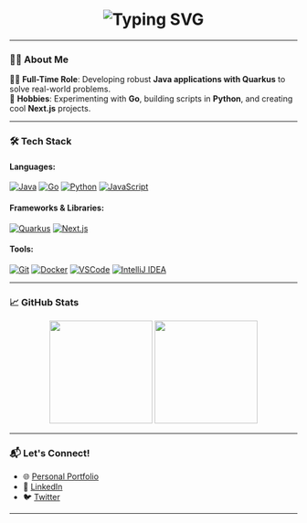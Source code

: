 <div align="center">
  <h1>
    <img src="https://readme-typing-svg.herokuapp.com?font=Fira+Code&size=28&duration=4000&pause=1000&color=FFFFFF&width=435&lines=Hi+I'm+James+Spencer" alt="Typing SVG">
  </h1>
</div>

---

### 🙋‍♂️ About Me

👨‍💻 **Full-Time Role**: Developing robust **Java applications with Quarkus** to solve real-world problems.  
🌟 **Hobbies**: Experimenting with **Go**, building scripts in **Python**, and creating cool **Next.js** projects.

---

### 🛠️ Tech Stack

#### Languages:
[![Java](https://img.shields.io/badge/Java-%23ED8B00.svg?style=for-the-badge&logo=openjdk&logoColor=white)](https://www.oracle.com/java/)
[![Go](https://img.shields.io/badge/Go-%2300ADD8.svg?style=for-the-badge&logo=go&logoColor=white)](https://go.dev/)
[![Python](https://img.shields.io/badge/Python-%233776AB.svg?style=for-the-badge&logo=python&logoColor=white)](https://www.python.org/)
[![JavaScript](https://img.shields.io/badge/JavaScript-%23F7DF1E.svg?style=for-the-badge&logo=javascript&logoColor=black)](https://developer.mozilla.org/en-US/docs/Web/JavaScript)

#### Frameworks & Libraries:
[![Quarkus](https://img.shields.io/badge/Quarkus-%2359C9E6.svg?style=for-the-badge&logo=quarkus&logoColor=white)](https://quarkus.io/)
[![Next.js](https://img.shields.io/badge/Next.js-%23000000.svg?style=for-the-badge&logo=next.js&logoColor=white)](https://nextjs.org/)

#### Tools:
[![Git](https://img.shields.io/badge/Git-%23F05032.svg?style=for-the-badge&logo=git&logoColor=white)](https://git-scm.com/)
[![Docker](https://img.shields.io/badge/Docker-%232496ED.svg?style=for-the-badge&logo=docker&logoColor=white)](https://www.docker.com/)
[![VSCode](https://img.shields.io/badge/VSCode-%23007ACC.svg?style=for-the-badge&logo=visual-studio-code&logoColor=white)](https://code.visualstudio.com/)
[![IntelliJ IDEA](https://img.shields.io/badge/IntelliJ-%23000000.svg?style=for-the-badge&logo=intellij-idea&logoColor=white)](https://www.jetbrains.com/idea/)

---

### 📈 GitHub Stats

<div align="center">
  <img height="180em" src="https://github-readme-stats.vercel.app/api?username=JGS19&show_icons=true&theme=radical&hide=issues"/>
  <img height="180em" src="https://github-readme-streak-stats.herokuapp.com/?user=JGS19&theme=radical"/>
</div>

---

### 📬 Let's Connect!

- 🌐 [Personal Portfolio](https://jamesspencer19.net)  
- 💼 [LinkedIn](https://www.linkedin.com/in/jamesspencerprofile/)  
- 🐦 [Twitter](https://x.com/jamesspencer177)  

---
